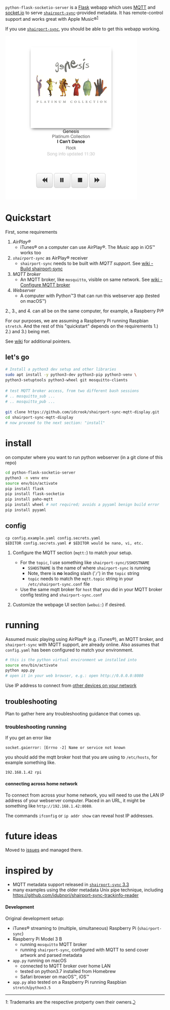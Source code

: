 `python-flask-socketio-server` is a [Flask](http://flask.pocoo.org) webapp which uses [MQTT](https://www.eclipse.org/paho/clients/python/) and [socket.io](https://github.com/miguelgrinberg/Flask-SocketIO) to serve [`shairport-sync`](https://github.com/mikebrady/shairport-sync)-provided metadata. It has remote-control support and works great with Apple Music®<sup id="a1">[1](#f1)</sup>

If you use [`shairport-sync`](https://github.com/mikebrady/shairport-sync), you should be able to get this webapp working.

![Safari screencap](screenshot1.png)

Quickstart
==========

First, some requirements

1.	*AirPlay®*
	-	iTunes® on a computer can use AirPlay®. The *Music* app in iOS™ works too
2.	*`shairport-sync`* as AirPlay® receiver
	-	`shairport-sync` needs to be built with *MQTT support*. See [wiki - Build shairport-sync](https://github.com/idcrook/shairport-sync-mqtt-display/wiki/Build-shairport-sync-with-MQTT-support)
3.	*MQTT broker*
	-	An MQTT broker, like `mosquitto`, visible on same network. See [wiki - Configure MQTT broker](https://github.com/idcrook/shairport-sync-mqtt-display/wiki/Configure-mosquitto-MQTT-broker)
4.	*Webserver*
	-	A computer with Python™3 that can run this webserver app (tested on macOS™)

2., 3., and 4. can all be on the same computer, for example, a Raspberry Pi®

For our purposes, we are assuming a Raspberry Pi running Raspbian `stretch`. And the rest of this "quickstart" depends on the requirements 1.) 2.) and 3.) being met.

See [wiki](https://github.com/idcrook/shairport-sync-mqtt-display/wiki) for additional pointers.

let's go
--------

```bash
# Install a python3 dev setup and other libraries
sudo apt install -y python3-dev python3-pip python3-venv \
python3-setuptools python3-wheel git mosquitto-clients

# test MQTT broker access, from two different bash sessions
# .. mosquitto_sub ...
# .. mosquitto_pub ...

git clone https://github.com/idcrook/shairport-sync-mqtt-display.git
cd shairport-sync-mqtt-display
# now proceed to the next section: "install"
```

install
=======

on computer where you want to run python webserver (in a git clone of this repo)

```bash
cd python-flask-socketio-server
python3 -m venv env
source env/bin/activate
pip install flask
pip install flask-socketio
pip install paho-mqtt
pip install wheel # not required; avoids a pyyaml benign build error
pip install pyyaml
```

config
------

```shell
cp config.example.yaml config.secrets.yaml
$EDITOR config.secrets.yaml # $EDITOR would be nano, vi, etc.
```

1.	Configure the MQTT section (`mqtt:`) to match your setup.

	-	For the `topic`, I use something like `shairport-sync/SSHOSTNAME`
		-	`SSHOSTNAME` is the name of where `shairport-sync` is running
		-	Note, there is **no** leading slash ('`/`') in the `topic` string
		-	`topic` needs to match the `mqtt.topic` string in your `/etc/shairport-sync.conf` file
	-	Use the same mqtt broker for `host` that you did in your MQTT broker config testing and `shairport-sync.conf`

2.	Customize the webpage UI section (`webui:`) if desired.

running
=======

Assumed music playing using AirPlay® (e.g. iTunes®), an MQTT broker, and `shairport-sync` with MQTT support, are already online. Also assumes that `config.yaml` has been configured to match your environment.

```bash
# this is the python virtual environment we installed into
source env/bin/activate
python app.py
# open it in your web browser, e.g.: open http://0.0.0.0:8080
```

Use IP address to connect from [other devices on your network](#connecting-across-home-network)

troubleshooting
---------------

Plan to gather here any troubleshooting guidance that comes up.

### troubleshooting running

If you get an error like

```
socket.gaierror: [Errno -2] Name or service not known
```

you should add the mqtt broker host that you are using to `/etc/hosts`, for example something like.

```
192.168.1.42 rpi
```

#### connecting across home network

To connect from across your home network, you will need to use the LAN IP address of your webserver computer. Placed in an URL, it might be something like `http://192.168.1.42:8080`.

The commands `ifconfig` or `ip addr show` can reveal host IP addresses.

future ideas
============

Moved to [issues](https://github.com/idcrook/shairport-sync-mqtt-display/issues) and managed there.

inspired by
===========

-	MQTT metadata support released in [`shairport-sync` 3.3](https://github.com/mikebrady/shairport-sync/releases/tag/3.3)
-	many examples using the older metadata Unix pipe technique, including https://github.com/idubnori/shairport-sync-trackinfo-reader

#### Development

Original development setup:

-	iTunes® streaming to (multiple, simultaneous) Raspberry Pi (`shairport-sync`\)
-	Raspberry Pi Model 3 B
	-	running `mosquitto` MQTT broker
	-	running `shairport-sync`, configured with MQTT to send cover artwork and parsed metadata
-	`app.py` running on macOS
	-	connected to MQTT broker over home LAN
	-	tested on python3.7 installed from Homebrew
	-	Safari browser on macOS™, iOS™
-	`app.py` also tested on a Raspberry Pi running Raspbian `stretch`/`python3.5`

---

<i id="f1">1</i>: Trademarks are the respective protperty own their owners.[⤸](#a1)

